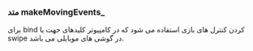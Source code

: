 ### متد makeMovingEvents\_

برای bind کردن کنترل های بازی استفاده می شود که در کامپیوتر کلیدهای جهت یا swipe در گوشی های موبایلی می باشد.
